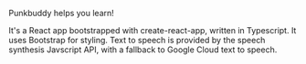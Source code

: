 Punkbuddy helps you learn!

It's a React app bootstrapped with create-react-app, written in Typescript.
It uses Bootstrap for styling.
Text to speech is provided by the speech synthesis Javscript API, with a fallback to
Google Cloud text to speech.
